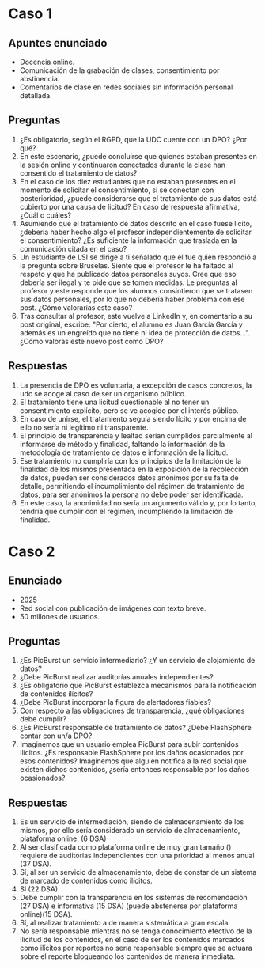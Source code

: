 # Caso 1
## Apuntes enunciado

- Docencia online.
- Comunicación de la grabación de clases, consentimiento por abstinencia.
- Comentarios de clase en redes sociales sin información personal detallada.
## Preguntas
1. ¿Es obligatorio, según el RGPD, que la UDC cuente con un DPO? ¿Por qué?
2. En este escenario, ¿puede concluirse que quienes estaban presentes en la sesión online y continuaron conectados durante la clase han consentido el tratamiento de datos?
3. En el caso de los diez estudiantes que no estaban presentes en el momento de solicitar el consentimiento, si se conectan con posterioridad, ¿puede considerarse que el tratamiento de sus datos está cubierto por una causa de licitud? En caso de respuesta afirmativa, ¿Cuál o cuáles?
4. Asumiendo que el tratamiento de datos descrito en el caso fuese lícito, ¿debería haber hecho algo el profesor independientemente de solicitar el consentimiento? ¿Es suficiente la información que traslada en la comunicación citada en el caso?
5. Un estudiante de LSI se dirige a ti señalado que él fue quien respondió a la pregunta sobre Bruselas. Siente que el profesor le ha faltado al respeto y que ha publicado datos personales suyos. Cree que eso debería ser ilegal y te pide que se tomen medidas. Le preguntas al profesor y este responde que los alumnos consintieron que se tratasen sus datos personales, por lo que no debería haber problema con ese post. ¿Cómo valorarías este caso?
6. Tras consultar al profesor, este vuelve a LinkedIn y, en comentario a su post original, escribe: "Por cierto, el alumno es Juan García García y además es un engreído que no tiene ni idea de protección de datos…". ¿Cómo valoras este nuevo post como DPO?
## Respuestas
1. La presencia de DPO es voluntaria, a excepción de casos concretos, la udc se acoge al caso de ser un organismo público.
2. El tratamiento tiene una licitud cuestionable al no tener un consentimiento explícito, pero se ve acogido por el interés público.
3. En caso de unirse, el tratamiento seguía siendo lícito y por encima de ello no sería ni legítimo ni transparente.
4. El principio de transparencia y lealtad serían cumplidos parcialmente al informarse de método y finalidad, faltando la información de la metodología de tratamiento de datos e información de la licitud.
5. Ese tratamiento no cumpliría con los principios de la limitación de la finalidad de los mismos presentada en la exposición de la recolección de datos, pueden ser considerados datos anónimos por su falta de detalle, permitiendo el incumplimiento del régimen de tratamiento de datos, para ser anónimos la persona no debe poder ser identificada.
6. En este caso, la anonimidad no sería un argumento válido y, por lo tanto, tendría que cumplir con el régimen, incumpliendo la limitación de finalidad.
# Caso 2
## Enunciado
- 2025
- Red social con publicación de imágenes con texto breve.
- 50 millones de usuarios.
## Preguntas
1. ¿Es PicBurst un servicio intermediario? ¿Y un servicio de alojamiento de datos?
2. ¿Debe PicBurst realizar auditorías anuales independientes?
3. ¿Es obligatorio que PicBurst establezca mecanismos para la notificación de contenidos ilícitos?
4. ¿Debe PicBurst incorporar la figura de alertadores fiables?
5. Con respecto a las obligaciones de transparencia, ¿qué obligaciones debe cumplir?
6. ¿Es PicBurst responsable de tratamiento de datos? ¿Debe FlashSphere contar con un/a DPO?
7. Imaginemos que un usuario emplea PicBurst para subir contenidos ilícitos. ¿Es responsable FlashSphere por los daños ocasionados por esos contenidos? Imaginemos que alguien notifica a la red social que existen dichos contenidos, ¿sería entonces responsable por los daños ocasionados?
## Respuestas
1. Es un servicio de intermediación, siendo de calmacenamiento de los mismos, por ello sería considerado un servicio de almacenamiento, plataforma online. (6 DSA)
2. Al ser clasificada como plataforma online de muy gran tamaño () requiere de auditorias independientes con una prioridad al menos anual (37 DSA).
3. Sí, al ser un servicio de almacenamiento, debe de constar de un sistema de marcado de contenidos como ilícitos.
4. Sí (22 DSA).
5. Debe cumplir con la transparencia en los sistemas de recomendación (27 DSA) e informativa (15 DSA) (puede abstenerse por plataforma online)(15 DSA).
6. Sí, al realizar tratamiento a de manera sistemática a gran escala.
7. No sería responsable mientras no se tenga conocimiento efectivo de la ilicitud de los contenidos, en el caso de ser los contenidos marcados como ilícitos por reportes no sería responsable siempre que se actuara sobre el reporte bloqueando los contenidos de manera inmediata.